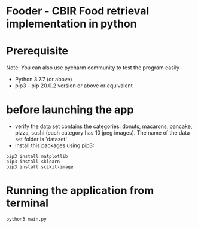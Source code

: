 # Fooder - CBIR Food retrieval implementation in python

# Prerequisite

Note: You can also use pycharm community to test the program easily

- Python 3.7.7 (or above)
- pip3 - pip 20.0.2 version or above or equivalent

# before launching the app

- verify the data set contains the categories: donuts, macarons, pancake, pizza, sushi 
(each category has 10 jpeg images). The name of the data set folder is 'dataset'
- install this packages using pip3:
```
pip3 install matplotlib
pip3 install sklearn
pip3 install scikit-image
```

# Running the application from terminal

```
python3 main.py
```
    
